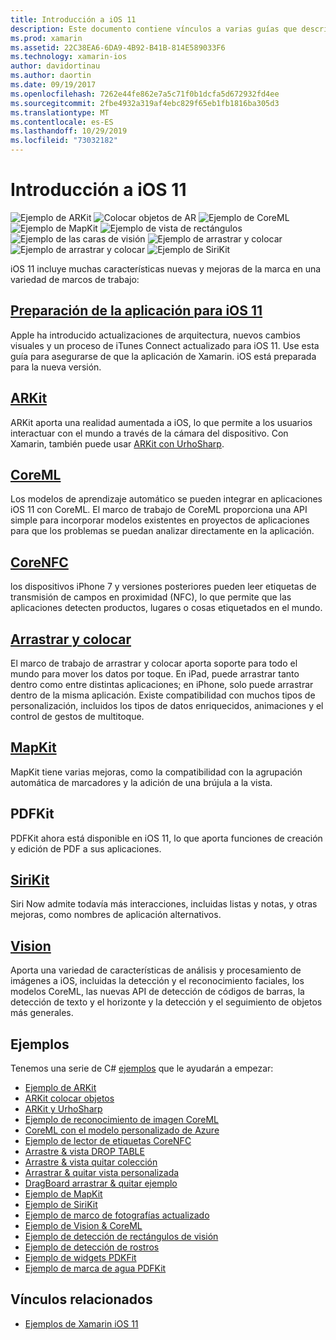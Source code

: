 ```yaml
---
title: Introducción a iOS 11
description: Este documento contiene vínculos a varias guías que describen las características de iOS 11, como ARKit, CoreML, MapKit, PDFKit, SiriKit, Vision Framework y mucho más.
ms.prod: xamarin
ms.assetid: 22C38EA6-6DA9-4B92-B41B-814E589033F6
ms.technology: xamarin-ios
author: davidortinau
ms.author: daortin
ms.date: 09/19/2017
ms.openlocfilehash: 7262e44fe862e7a5c71f0b1dcfa5d672932fd4ee
ms.sourcegitcommit: 2fbe4932a319af4ebc829f65eb1fb1816ba305d3
ms.translationtype: MT
ms.contentlocale: es-ES
ms.lasthandoff: 10/29/2019
ms.locfileid: "73032182"
---
```

# <a name="introduction-to-ios-11"></a>Introducción a iOS 11

![Ejemplo de ARKit](images/arkit.png) ![Colocar objetos de AR](images/arkit2.png) ![Ejemplo de CoreML](images/coreml.png) ![Ejemplo de MapKit](images/mapkit.png) ![Ejemplo de vista de rectángulos](images/vision1.png) ![Ejemplo de las caras de visión](images/vision2.png) ![Ejemplo de arrastrar y colocar](images/drag-drop.png) ![Ejemplo de arrastrar y colocar](images/drag-drop2.png) ![Ejemplo de SiriKit](images/sirikit.png)

iOS 11 incluye muchas características nuevas y mejoras de la marca en una variedad de marcos de trabajo:

## <a name="preparing-your-app-for-ios-11updating-your-appindexmd"></a>[Preparación de la aplicación para iOS 11](updating-your-app/index.md)

Apple ha introducido actualizaciones de arquitectura, nuevos cambios visuales y un proceso de iTunes Connect actualizado para iOS 11. Use esta guía para asegurarse de que la aplicación de Xamarin. iOS está preparada para la nueva versión.

## <a name="arkitarkitindexmd"></a>[ARKit](arkit/index.md)

ARKit aporta una realidad aumentada a iOS, lo que permite a los usuarios interactuar con el mundo a través de la cámara del dispositivo.
Con Xamarin, también puede usar [ARKit con UrhoSharp](arkit/urhosharp.md).

## <a name="coremlcoremlmd"></a>[CoreML](coreml.md)

Los modelos de aprendizaje automático se pueden integrar en aplicaciones iOS 11 con CoreML. El marco de trabajo de CoreML proporciona una API simple para incorporar modelos existentes en proyectos de aplicaciones para que los problemas se puedan analizar directamente en la aplicación.

## <a name="corenfccorenfcmd"></a>[CoreNFC](corenfc.md)

los dispositivos iPhone 7 y versiones posteriores pueden leer etiquetas de transmisión de campos en proximidad (NFC), lo que permite que las aplicaciones detecten productos, lugares o cosas etiquetados en el mundo.

## <a name="drag-and-dropdrag-and-dropmd"></a>[Arrastrar y colocar](drag-and-drop.md)

El marco de trabajo de arrastrar y colocar aporta soporte para todo el mundo para mover los datos por toque. En iPad, puede arrastrar tanto dentro como entre distintas aplicaciones; en iPhone, solo puede arrastrar dentro de la misma aplicación. Existe compatibilidad con muchos tipos de personalización, incluidos los tipos de datos enriquecidos, animaciones y el control de gestos de multitoque.

## <a name="mapkitmapkitmd"></a>[MapKit](mapkit.md)

MapKit tiene varias mejoras, como la compatibilidad con la agrupación automática de marcadores y la adición de una brújula a la vista.

## <a name="pdfkit"></a>PDFKit

PDFKit ahora está disponible en iOS 11, lo que aporta funciones de creación y edición de PDF a sus aplicaciones.

## <a name="sirikitsirikitmd"></a>[SiriKit](sirikit.md)

Siri Now admite todavía más interacciones, incluidas listas y notas, y otras mejoras, como nombres de aplicación alternativos.

## <a name="visionvisionmd"></a>[Vision](vision.md)

Aporta una variedad de características de análisis y procesamiento de imágenes a iOS, incluidas la detección y el reconocimiento faciales, los modelos CoreML, las nuevas API de detección de códigos de barras, la detección de texto y el horizonte y la detección y el seguimiento de objetos más generales.

## <a name="samples"></a>Ejemplos

Tenemos una serie de C# [ejemplos](https://docs.microsoft.com/samples/browse/?products=xamarin&term=Xamarin.iOS+iOS11) que le ayudarán a empezar:

- [Ejemplo de ARKit](https://docs.microsoft.com/samples/xamarin/ios-samples/ios11-arkitsample)
- [ARKit colocar objetos](https://docs.microsoft.com/samples/xamarin/ios-samples/ios11-arkitplacingobjects)
- [ARKit y UrhoSharp](arkit/urhosharp.md)
- [Ejemplo de reconocimiento de imagen CoreML](https://docs.microsoft.com/samples/xamarin/ios-samples/ios11-coremlimagerecognition)
- [CoreML con el modelo personalizado de Azure](https://docs.microsoft.com/samples/xamarin/ios-samples/ios11-coremlazuremodel)
- [Ejemplo de lector de etiquetas CoreNFC](https://docs.microsoft.com/samples/xamarin/ios-samples/ios11-nfctagreader)
- [Arrastre & vista DROP TABLE](https://docs.microsoft.com/samples/xamarin/ios-samples/ios11-draganddroptableview)
- [Arrastre & vista quitar colección](https://docs.microsoft.com/samples/xamarin/ios-samples/ios11-draganddropcollectionview)
- [Arrastrar & quitar vista personalizada](https://docs.microsoft.com/samples/xamarin/ios-samples/ios11-draganddropcustomview)
- [DragBoard arrastrar & quitar ejemplo](https://docs.microsoft.com/samples/xamarin/ios-samples/ios11-draganddropdragboard)
- [Ejemplo de MapKit](https://docs.microsoft.com/samples/xamarin/ios-samples/ios11-mapkitsample)
- [Ejemplo de SiriKit](https://docs.microsoft.com/samples/xamarin/ios-samples/ios11-sirikitsample)
- [Ejemplo de marco de fotografías actualizado](https://docs.microsoft.com/samples/xamarin/ios-samples/ios11-samplephotoapp)
- [Ejemplo de Vision & CoreML](https://docs.microsoft.com/samples/xamarin/ios-samples/ios11-coremlvision)
- [Ejemplo de detección de rectángulos de visión](https://docs.microsoft.com/samples/xamarin/ios-samples/ios11-visionrectangles/)
- [Ejemplo de detección de rostros](https://docs.microsoft.com/samples/xamarin/ios-samples/ios11-visionfaces)
- [Ejemplo de widgets PDKFit](https://docs.microsoft.com/samples/xamarin/ios-samples/ios11-pdfannotationwidgetsadvanced)
- [Ejemplo de marca de agua PDFKit](https://docs.microsoft.com/samples/xamarin/ios-samples/ios11-pdfdocumentwatermark)

## <a name="related-links"></a>Vínculos relacionados

- [Ejemplos de Xamarin iOS 11](https://docs.microsoft.com/samples/browse/?products=xamarin&term=Xamarin.iOS+iOS11)
